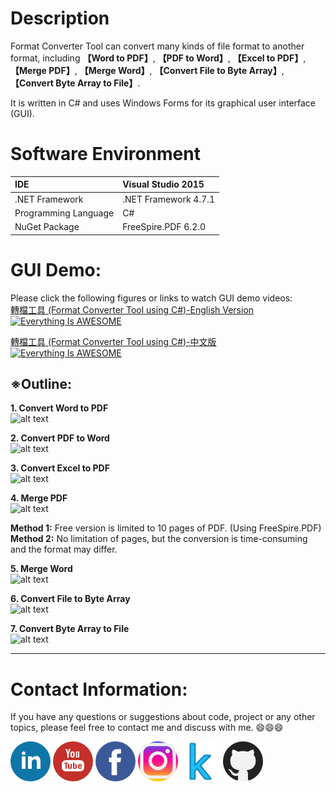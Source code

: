 # Description
Format Converter Tool can convert many kinds of file format to another format, including **【Word to PDF】**, **【PDF to Word】**, **【Excel to PDF】**, **【Merge PDF】**, **【Merge Word】**, **【Convert File to Byte Array】**, **【Convert Byte Array to File】**.

It is written in C# and uses Windows Forms for its graphical user interface (GUI).

# Software Environment
| IDE                         | Visual Studio 2015       |
| :-------------------------- | :----------------------- |
| .NET Framework              | .NET Framework 4.7.1     |
| Programming Language        | C#                       |
| NuGet Package               | FreeSpire.PDF 6.2.0      |

# GUI Demo:

Please click the following figures or links to watch GUI demo videos:  
[轉檔工具 (Format Converter Tool using C#)-English Version](https://youtu.be/sstruK2I4Wo)  
[![Everything Is AWESOME](http://img.youtube.com/vi/sstruK2I4Wo/sddefault.jpg)](https://youtu.be/sstruK2I4Wo)  

[轉檔工具 (Format Converter Tool using C#)-中文版](https://youtu.be/BBUOsdIrmF4)  
[![Everything Is AWESOME](http://img.youtube.com/vi/BBUOsdIrmF4/sddefault.jpg)](https://youtu.be/BBUOsdIrmF4)  

## ※Outline:   
**1. Convert Word to PDF**  
![alt text](https://github.com/JeffWang0325/Format-Converter-Tool/blob/master/README%20Image/1.%20Convert%20Word%20to%20PDF.JPG "Logo Title Text 1")

**2. Convert PDF to Word**  
![alt text](https://github.com/JeffWang0325/Format-Converter-Tool/blob/master/README%20Image/2.%20Convert%20PDF%20to%20Word.JPG "Logo Title Text 1")

**3. Convert Excel to PDF**  
![alt text](https://github.com/JeffWang0325/Format-Converter-Tool/blob/master/README%20Image/3.%20Convert%20Excel%20to%20PDF.JPG "Logo Title Text 1")

**4. Merge PDF**  
![alt text](https://github.com/JeffWang0325/Format-Converter-Tool/blob/master/README%20Image/4.%20Merge%20PDF.jpg "Logo Title Text 1")

**Method 1:** Free version is limited to 10 pages of PDF. (Using FreeSpire.PDF)  
**Method 2:** No limitation of pages, but the conversion is time-consuming and the format may differ.

**5. Merge Word**  
![alt text](https://github.com/JeffWang0325/Format-Converter-Tool/blob/master/README%20Image/5.%20Merge%20Word.JPG "Logo Title Text 1")

**6. Convert File to Byte Array**  
![alt text](https://github.com/JeffWang0325/Format-Converter-Tool/blob/master/README%20Image/6.%20Convert%20File%20to%20Byte%20Array%20(saved%20in%20XML).JPG "Logo Title Text 1")

**7. Convert Byte Array to File**  
![alt text](https://github.com/JeffWang0325/Format-Converter-Tool/blob/master/README%20Image/7.%20Convert%20Byte%20Array%20(saved%20in%20XML)%20to%20File.JPG "Logo Title Text 1")

---
# Contact Information:
If you have any questions or suggestions about code, project or any other topics, please feel free to contact me and discuss with me. 😄😄😄

<a href="https://www.linkedin.com/in/tzu-wei-wang-a09707157" target="_blank"><img src="https://github.com/JeffWang0325/JeffWang0325/blob/master/Icon%20Image/linkedin_64.png" width="64"></a>
<a href="https://www.youtube.com/channel/UC9nOeQSWp0PQJPtUaZYwQBQ" target="_blank"><img src="https://github.com/JeffWang0325/JeffWang0325/blob/master/Icon%20Image/youtube_64.png" width="64"></a>
<a href="https://www.facebook.com/tzuwei.wang.33/" target="_blank"><img src="https://github.com/JeffWang0325/JeffWang0325/blob/master/Icon%20Image/facebook_64.png" width="64"></a>
<a href="https://www.instagram.com/tzuweiw/" target="_blank"><img src="https://github.com/JeffWang0325/JeffWang0325/blob/master/Icon%20Image/instagram_64.png" width="64"></a>
<a href="https://www.kaggle.com/tzuweiwang" target="_blank"><img src="https://github.com/JeffWang0325/JeffWang0325/blob/master/Icon%20Image/kaggle_64.png" width="64"></a>
<a href="https://github.com/JeffWang0325" target="_blank"><img src="https://github.com/JeffWang0325/JeffWang0325/blob/master/Icon%20Image/github_64.png" width="64"></a>
